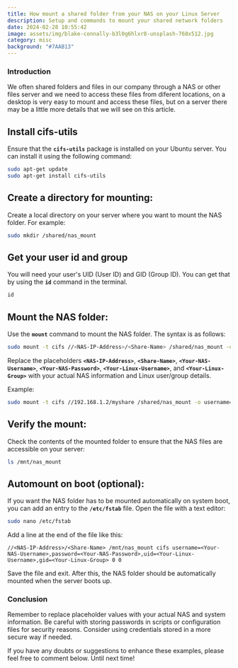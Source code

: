 ```yaml
---
title: How mount a shared folder from your NAS on your Linux Server
description: Setup and commands to mount your shared network folders
date: 2024-02-28 10:55:42
image: assets/img/blake-connally-b3l0g6hlxr8-unsplash-768x512.jpg
category: misc
background: "#7AAB13"
---
```

### Introduction

We often shared folders and files in our company through a NAS or other files server and we need to access these files from diferent locations, on a desktop is very easy to mount and access these files, but on a server there may be a little more details that we will see on this article.

## **Install cifs-utils**

Ensure that the **`cifs-utils`** package is installed on your Ubuntu server. You can install it using the following command:

```bash
sudo apt-get update
sudo apt-get install cifs-utils
```

## **Create a directory for mounting:**

Create a local directory on your server where you want to mount the NAS folder. For example:

```bash
sudo mkdir /shared/nas_mount
```

## Get your user id and group

You will need your user's UID (User ID) and GID (Group ID). You can get that by using the **`id`** command in the terminal.

```jsx
id
```

## **Mount the NAS folder:**

Use the **`mount`** command to mount the NAS folder. The syntax is as follows:

```bash
sudo mount -t cifs //<NAS-IP-Address>/<Share-Name> /shared/nas_mount -o username=<Your-NAS-Username>,password=<Your-NAS-Password>,uid=<Your-Linux-Username>,gid=<Your-Linux-Group>
```

Replace the placeholders **`<NAS-IP-Address>`**, **`<Share-Name>`**, **`<Your-NAS-Username>`**, **`<Your-NAS-Password>`**, **`<Your-Linux-Username>`**, and **`<Your-Linux-Group>`** with your actual NAS information and Linux user/group details.

Example:

```bash
sudo mount -t cifs //192.168.1.2/myshare /shared/nas_mount -o username=myuser,password=mypassword,uid=myuser,gid=mygroup
```

## **Verify the mount:**

Check the contents of the mounted folder to ensure that the NAS files are accessible on your server:

```bash
ls /mnt/nas_mount
```

## **Automount on boot (optional):**

If you want the NAS folder has to be mounted automatically on system boot, you can add an entry to the **`/etc/fstab`** file. Open the file with a text editor:

```bash
sudo nano /etc/fstab
```

Add a line at the end of the file like this:

```
//<NAS-IP-Address>/<Share-Name> /mnt/nas_mount cifs username=<Your-NAS-Username>,password=<Your-NAS-Password>,uid=<Your-Linux-Username>,gid=<Your-Linux-Group> 0 0
```

Save the file and exit. After this, the NAS folder should be automatically mounted when the server boots up.

### Conclusion

Remember to replace placeholder values with your actual NAS and system information. Be careful with storing passwords in scripts or configuration files for security reasons. Consider using credentials stored in a more secure way if needed.

If you have any doubts or suggestions to enhance these examples, please feel free to comment below. Until next time!